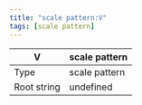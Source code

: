 ```yaml
---
title: "scale pattern:V"
tags: [scale pattern]
---
```


|V|scale pattern|
|---|---|
|Type|scale pattern|
|Root string|undefined|

